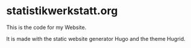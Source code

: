 # statistikwerkstatt.org

This is the code for my Website.

It is made with the static website generator Hugo and the theme Hugrid.
